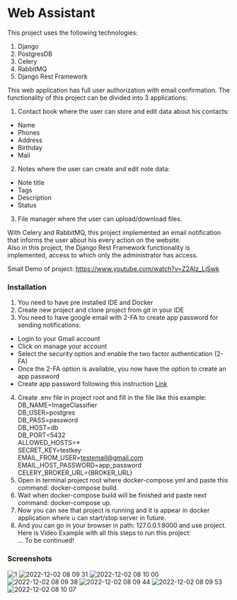 # Web Assistant

This project uses the following technologies:
1. Django<br />
2. PostgresDB<br />
3. Celery<br />
4. RabbitMQ<br />
5. Django Rest Framework<br />


This web application has full user authorization with email confirmation. The functionality of this project can be divided into 3 applications:<br />
1. Contact book where the user can store and edit data about his contacts:
- Name<br />
- Phones<br />
- Address<br />
- Birthday<br />
- Mail<br />
2. Notes where the user can create and edit note data:
- Note title<br />
- Tags<br />
- Description<br />
- Status<br />
3. File manager where the user can upload/download files.

With Celery and RabbitMQ, this project implemented an email notification that informs the user about his every action on the website.<br />
Also in this project, the Django Rest Framework functionality is implemented, access to which only the administrator has access.

Small Demo of project: https://www.youtube.com/watch?v=Z2Alz_LjSwk

### Installation
1. You need to have pre installed IDE and Docker
2. Create new project and clone project from git in your IDE
3. You need to have google email with 2-FA to create app password for sending notifications:
  - Login to your Gmail account
  - Click on manage your account
  - Select the security option and enable the two factor authentication (2-FA)
  - Once the 2-FA option is available, you now have the option to create an app password
  - Create app password following this instruction [Link](https://support.google.com/mail/answer/185833?hl=en)
4. Create .env file in project root and fill in the file like this example:<br />
DB_NAME=ImageClassifier<br />
DB_USER=postgres<br />
DB_PASS=password<br />
DB_HOST=db<br />
DB_PORT=5432<br />
ALLOWED_HOSTS=*<br />
SECRET_KEY=testkey<br />
EMAIL_FROM_USER=testemail@gmail.com<br />
EMAIL_HOST_PASSWORD=app_password<br />
CELERY_BROKER_URL={BROKER_URL}<br />
5. Open in terminal project root where docker-compose.yml and paste this command: docker-compose build.
6. Wait when docker-compose build will be finished and paste next command: docker-compose up.
7. Now you can see that project is running and it is appear in docker application where u can start/stop server in future.
8. And you can go in your browser in path: 127.0.0.1:8000 and use project. <br />
Here is Video Example with all this steps to run this project: <br />
... To be continued!

### Screenshots
![1](https://user-images.githubusercontent.com/39094042/205227709-7db97604-b45d-4ff6-9420-83b9192e516f.jpg)
![2022-12-02 08 09 31](https://user-images.githubusercontent.com/39094042/205227723-82ddd7d0-984a-48d3-acbd-0391a0993891.jpg)
![2022-12-02 08 10 00](https://user-images.githubusercontent.com/39094042/205227784-526f8249-e1a0-411e-bd4e-4bc68dfc258e.jpg)
![2022-12-02 08 09 38](https://user-images.githubusercontent.com/39094042/205227741-8efa0d13-d102-4dc6-bd2a-3afd2e480ca3.jpg)
![2022-12-02 08 09 44](https://user-images.githubusercontent.com/39094042/205227759-ec0969a9-3628-4497-b333-6cee9392bcef.jpg)
![2022-12-02 08 09 53](https://user-images.githubusercontent.com/39094042/205227769-b6434c3d-9382-4a2e-a986-6f24594c1672.jpg)
![2022-12-02 08 10 07](https://user-images.githubusercontent.com/39094042/205227796-4b3c9580-4248-4d0c-9d04-a58b64a939b1.jpg)
